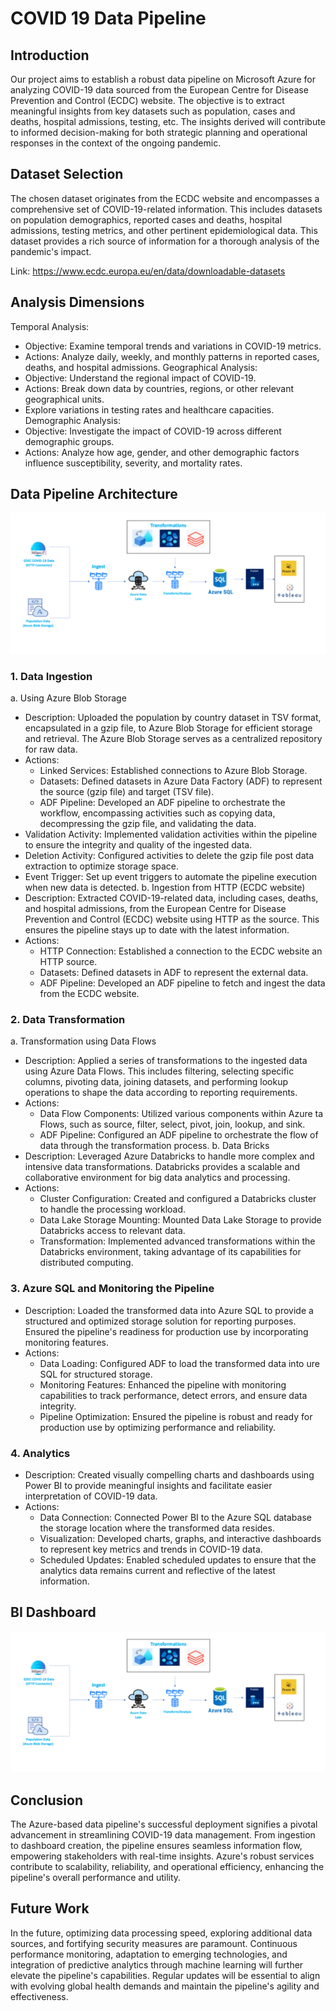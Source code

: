 
# COVID 19 Data Pipeline

## Introduction

Our project aims to establish a robust data pipeline on Microsoft Azure for analyzing COVID-19
data sourced from the European Centre for Disease Prevention and Control (ECDC) website.
The objective is to extract meaningful insights from key datasets such as population, cases and
deaths, hospital admissions, testing, etc. The insights derived will contribute to informed
decision-making for both strategic planning and operational responses in the context of the
ongoing pandemic.


## Dataset Selection

The chosen dataset originates from the ECDC website and encompasses a comprehensive set of
COVID-19-related information. This includes datasets on population demographics, reported
cases and deaths, hospital admissions, testing metrics, and other pertinent epidemiological
data. This dataset provides a rich source of information for a thorough analysis of the
pandemic's impact.

Link: https://www.ecdc.europa.eu/en/data/downloadable-datasets

## Analysis Dimensions

Temporal Analysis:
- Objective: Examine temporal trends and variations in COVID-19 metrics.
- Actions: Analyze daily, weekly, and monthly patterns in reported cases, deaths, and hospital admissions.
Geographical Analysis:
- Objective: Understand the regional impact of COVID-19.
- Actions: Break down data by countries, regions, or other relevant geographical units.
- Explore variations in testing rates and healthcare capacities.
Demographic Analysis:
- Objective: Investigate the impact of COVID-19 across different demographic groups.
- Actions: Analyze how age, gender, and other demographic factors influence susceptibility, severity, and mortality rates.

## Data Pipeline Architecture

![Image](https://github.com/anudeep-ga/covid19_pipeline/blob/main/covid_data_pipeline.png?raw=true)

### 1. Data Ingestion
a. Using Azure Blob Storage

- Description: Uploaded the population by country dataset in TSV format, encapsulated in a gzip file, to Azure Blob Storage for efficient storage and retrieval. The Azure Blob Storage serves as a centralized repository for raw data.
- Actions:
  - Linked Services: Established connections to Azure Blob Storage.
  - Datasets: Defined datasets in Azure Data Factory (ADF) to represent the source (gzip file) and target (TSV file).
  - ADF Pipeline: Developed an ADF pipeline to orchestrate the workflow, encompassing activities such as copying data, decompressing the gzip file, and validating the data.
- Validation Activity: Implemented validation activities within the pipeline to ensure the integrity and quality of the ingested data.
- Deletion Activity: Configured activities to delete the gzip file post data extraction to optimize storage space.
- Event Trigger: Set up event triggers to automate the pipeline execution when new data is detected.
b. Ingestion from HTTP (ECDC website)
- Description: Extracted COVID-19-related data, including cases, deaths, and hospital admissions, from the European Centre for Disease Prevention and Control (ECDC) website using HTTP as the source. This ensures the pipeline stays up to date with the latest information.
- Actions:
  - HTTP Connection: Established a connection to the ECDC website an HTTP source.
  - Datasets: Defined datasets in ADF to represent the external data.
  - ADF Pipeline: Developed an ADF pipeline to fetch and ingest the data from the ECDC website.

### 2. Data Transformation
a. Transformation using Data Flows
- Description: Applied a series of transformations to the ingested data using Azure Data Flows. This includes filtering, selecting specific columns, pivoting data, joining datasets, and performing lookup operations to shape the data according to reporting requirements.
- Actions:
  - Data Flow Components: Utilized various components within Azure  ta Flows, such as source, filter, select, pivot, join, lookup, and sink.
  - ADF Pipeline: Configured an ADF pipeline to orchestrate the flow of data through the transformation process.
b. Data Bricks
- Description: Leveraged Azure Databricks to handle more complex and intensive data transformations. Databricks provides a scalable and collaborative environment for big data analytics and processing.
- Actions:
  - Cluster Configuration: Created and configured a Databricks  cluster to handle the processing workload.
  - Data Lake Storage Mounting: Mounted Data Lake Storage to provide Databricks access to relevant data.
  - Transformation: Implemented advanced transformations within the Databricks environment, taking advantage of its capabilities for distributed computing.
### 3. Azure SQL and Monitoring the Pipeline
- Description: Loaded the transformed data into Azure SQL to provide a structured and optimized storage solution for reporting purposes. Ensured the pipeline's readiness for production use by incorporating monitoring features.
- Actions:
  - Data Loading: Configured ADF to load the transformed data into  ure SQL for structured storage.
  - Monitoring Features: Enhanced the pipeline with monitoring capabilities to track performance, detect errors, and ensure data integrity.
  - Pipeline Optimization: Ensured the pipeline is robust and ready for production use by optimizing performance and reliability.

### 4. Analytics
- Description: Created visually compelling charts and dashboards using Power BI to provide meaningful insights and facilitate easier interpretation of COVID-19 data.
- Actions:
  - Data Connection: Connected Power BI to the Azure SQL database the storage location where the transformed data resides.
  - Visualization: Developed charts, graphs, and interactive dashboards to represent key metrics and trends in COVID-19 data.
  - Scheduled Updates: Enabled scheduled updates to ensure that the analytics data remains current and reflective of the latest information.

 ## BI Dashboard

![Image](https://github.com/anudeep-ga/covid19_pipeline/blob/main/covid_data_pipeline.png?raw=true)

## Conclusion
The Azure-based data pipeline's successful deployment signifies a pivotal advancement in
streamlining COVID-19 data management. From ingestion to dashboard creation, the pipeline
ensures seamless information flow, empowering stakeholders with real-time insights. Azure's
robust services contribute to scalability, reliability, and operational efficiency, enhancing the
pipeline's overall performance and utility.

## Future Work
In the future, optimizing data processing speed, exploring additional data sources, and
fortifying security measures are paramount. Continuous performance monitoring, adaptation
to emerging technologies, and integration of predictive analytics through machine learning will
further elevate the pipeline's capabilities. Regular updates will be essential to align with
evolving global health demands and maintain the pipeline's agility and effectiveness.
